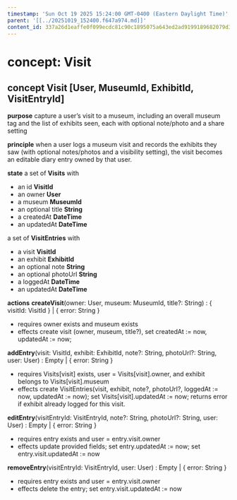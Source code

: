 ```yaml
---
timestamp: 'Sun Oct 19 2025 15:24:00 GMT-0400 (Eastern Daylight Time)'
parent: '[[../20251019_152400.f647a974.md]]'
content_id: 337a26d1eaffe0f099ecdc81c90c1895075a643ed2ad9199189682079d3332e1
---
```


# concept: Visit

## concept **Visit** \[User, MuseumId, ExhibitId, VisitEntryId]

**purpose**
capture a user’s visit to a museum, including an overall museum tag and the list of exhibits seen, each with optional note/photo and a share setting

**principle**
when a user logs a museum visit and records the exhibits they saw (with optional notes/photos and a visibility setting), the visit becomes an editable diary entry owned by that user.

**state**
a set of **Visits** with

* an id **VisitId**
* an owner **User**
* a museum **MuseumId**
* an optional title **String**
* a createdAt **DateTime**
* an updatedAt **DateTime**

a set of **VisitEntries** with

* a visit **VisitId**
* an exhibit **ExhibitId**
* an optional note **String**
* an optional photoUrl **String**
* a loggedAt **DateTime**
* an updatedAt **DateTime**

**actions**
**createVisit**(owner: User, museum: MuseumId, title?: String) : { visitId: VisitId } | { error: String }

* requires owner exists and museum exists
* effects create visit (owner, museum, title?), set createdAt := now, updatedAt := now;

**addEntry**(visit: VisitId, exhibit: ExhibitId, note?: String, photoUrl?: String, user: User) : Empty | { error: String }

* requires Visits\[visit] exists, user = Visits\[visit].owner, and exhibit belongs to Visits\[visit].museum
* effects create VisitEntries(visit, exhibit, note?, photoUrl?, loggedAt := now, updatedAt := now); set Visits\[visit].updatedAt := now; returns error if exhibit already logged for this visit.

**editEntry**(visitEntryId: VisitEntryId, note?: String, photoUrl?: String, user: User) : Empty | { error: String }

* requires entry exists and user = entry.visit.owner
* effects update provided fields; set entry.updatedAt := now; set entry.visit.updatedAt := now

**removeEntry**(visitEntryId: VisitEntryId, user: User) : Empty | { error: String }

* requires entry exists and user = entry.visit.owner
* effects delete the entry; set entry.visit.updatedAt := now

